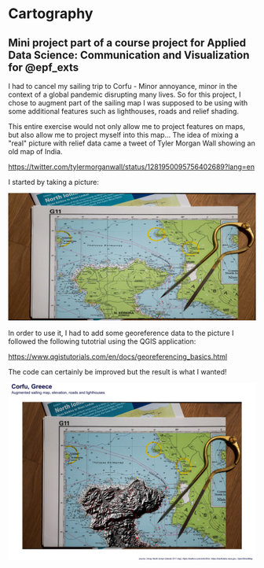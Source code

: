 # Cartography
## Mini project part of a course project for Applied Data Science: Communication and Visualization for @epf_exts
 
I had to cancel my sailing trip to Corfu - Minor annoyance, minor in the context of a global pandemic disrupting many lives. So for this project, I chose to augment part of the sailing map I was supposed to be using with some additional features such as lighthouses, roads and relief shading. 

This entire exercise would not only allow me to project features on maps, but also allow me to project myself into this map... The idea of mixing a "real" picture with relief data came a tweet of Tyler Morgan Wall showing an old map of India.

<https://twitter.com/tylermorganwall/status/1281950095756402689?lang=en>

I started by taking a picture: 

![](data/corfu_picture.jpg)


In order to use it, I had to add some georeference data to the picture I followed the following tutotrial using the QGIS application:

<https://www.qgistutorials.com/en/docs/georeferencing_basics.html>

The code can certainly be improved but the result is what I wanted!


![](corfu.jpg)
